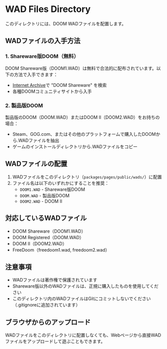 # WAD Files Directory

このディレクトリには、DOOM WADファイルを配置します。

## WADファイルの入手方法

### 1. Shareware版DOOM（無料）

DOOM Shareware版（DOOM1.WAD）は無料で合法的に配布されています。以下の方法で入手できます：

- [Internet Archive](https://archive.org/)で "DOOM Shareware" を検索
- 各種DOOMコミュニティサイトから入手

### 2. 製品版DOOM

製品版のDOOM（DOOM.WAD）またはDOOM II（DOOM2.WAD）をお持ちの場合：

- Steam、GOG.com、またはその他のプラットフォームで購入したDOOMから.WADファイルを抽出
- ゲームのインストールディレクトリから.WADファイルをコピー

## WADファイルの配置

1. WADファイルをこのディレクトリ（`packages/pages/public/wads/`）に配置
2. ファイル名は以下のいずれかにすることを推奨：
   - `DOOM1.WAD` - Shareware版DOOM
   - `DOOM.WAD` - 製品版DOOM
   - `DOOM2.WAD` - DOOM II

## 対応しているWADファイル

- DOOM Shareware（DOOM1.WAD）
- DOOM Registered（DOOM.WAD）
- DOOM II（DOOM2.WAD）
- FreeDoom（freedoom1.wad, freedoom2.wad）

## 注意事項

- WADファイルは著作権で保護されています
- Shareware版以外のWADファイルは、正規に購入したものを使用してください
- このディレクトリ内のWADファイルはGitにコミットしないでください（.gitignoreに追加されています）

## ブラウザからのアップロード

WADファイルをこのディレクトリに配置しなくても、Webページから直接WADファイルをアップロードして遊ぶこともできます。
